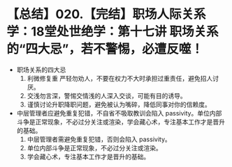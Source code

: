 # 【总结】020.【完结】职场人际关系学：18堂处世绝学：第十七讲  职场关系的“四大忌”，若不警惕，必遭反噬！

-   职场关系的四大忌
    1.  利微修复重 严轻勿劝人，不要在权力不大时承担过重责任，避免招人讨厌。
    2.  交浅勿言深，警惕交情浅的人深入交谈，可能有目的诱导。
    3.  谨慎讨论升职降职问题，避免被认为嘴碎，降低同事对你的信赖度。
-   中层管理者应避免重复犯错，不自省不吸取教训会陷入 passivity。单位内部斗争是正常现象，不必过分关注或渲染，学会藏心术，专注基本工作才是晋升的基础。
    1.  中层管理者需避免重复犯错，否则会陷入 passivity。
    2.  单位内部斗争是正常现象，不必过分关注或渲染。
    3.  学会藏心术，专注基本工作才是晋升的基础。